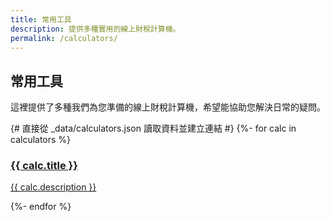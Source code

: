 ```yaml
---
title: 常用工具
description: 提供多種實用的線上財稅計算機。
permalink: /calculators/
---
```


## 常用工具

這裡提供了多種我們為您準備的線上財稅計算機，希望能協助您解決日常的疑問。

<div class="grid grid-cols-1 md:grid-cols-2 lg:grid-cols-3 gap-6 mt-6">
  {# 直接從 _data/calculators.json 讀取資料並建立連結 #}
  {%- for calc in calculators %}
    <a href="/calculators/{{ calc.id | slug }}/" class="block p-6 bg-white rounded-lg border border-gray-200 shadow-md hover:bg-gray-100">
      <h3 class="mb-2 text-2xl font-bold tracking-tight text-gray-900">{{ calc.title }}</h3>
      <p class="font-normal text-gray-700">{{ calc.description }}</p>
    </a>
  {%- endfor %}
</div>